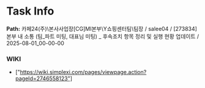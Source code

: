 # Task Info

**Path:** 카페24(주)\본사사업장\[CG]MI본부\Y쇼핑센터팀\팀장 / salee04 / [273834] 본부 내 소통 (팀_파트 미팅, 대표님 미팅) _ 후속조치 항목 정리 및 실행 현황 업데이트 / 2025-08-01_00-00-00

### WIKI
- ["https://wiki.simplexi.com/pages/viewpage.action?pageId=2746558123"]

